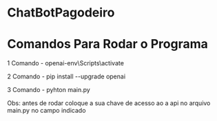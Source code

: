 # ChatBotPagodeiro

# Comandos Para Rodar o Programa

1 Comando - openai-env\Scripts\activate

2 Comando - pip install --upgrade openai

3 Comando - pyhton main.py

Obs: antes de rodar coloque a sua chave de acesso ao a api no arquivo main.py no campo indicado

